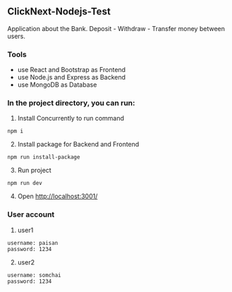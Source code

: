 ## ClickNext-Nodejs-Test

Application about the Bank. Deposit - Withdraw - Transfer money between users. 

### Tools
- use React and Bootstrap as Frontend
- use Node.js and Express as Backend
- use MongoDB as Database

### In the project directory, you can run:

1. Install Concurrently to run command
```
npm i
```
2. Install package for Backend and Frontend
```
npm run install-package
```
3. Run project
```
npm run dev
```
4. Open <http://localhost:3001/>

### User account
1. user1
```
username: paisan
password: 1234
```
2. user2
```
username: somchai
password: 1234
```
